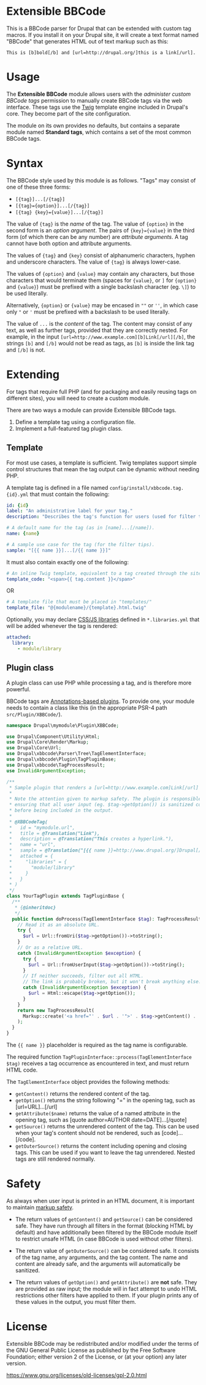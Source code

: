 # Extensible BBCode

This is a BBCode parser for Drupal that can be extended with custom tag macros.
If you install it on your Drupal site, it will create a text format named
"BBCode" that generates HTML out of text markup such as this:

    This is [b]bold[/b] and [url=http://drupal.org/]this is a link[/url].

# Usage

The **Extensible BBCode** module allows users with the *administer custom BBCode
tags* permission to manually create BBCode tags via the web interface. These
tags use the [Twig](http://twig.sensiolabs.org/) template engine included
in Drupal's core. They become part of the site configuration.

The module on its own provides no defaults, but contains a separate module
named **Standard tags**, which contains a set of the most common BBCode tags.

# Syntax

The BBCode style used by this module is as follows. "Tags" may consist of one
of these three forms:

- `[{tag}]...[/{tag}]`
- `[{tag}={option}]...[/{tag}]`
- `[{tag} {key}={value}]...[/{tag}]`

The value of `{tag}` is the *name* of the tag. The value of `{option}` in the
second form is an *option argument*. The pairs of `{key}={value}` in the third
form (of which there can be any number) are *attribute arguments*. A tag cannot
have both option and attribute arguments.

The values of `{tag}` and `{key}` consist of alphanumeric characters, hyphen
and underscore characters. The value of `{tag}` is always lower-case.

The values of `{option}` and `{value}` may contain any characters, but those
characters that would terminate them (spaces for `{value}`, or `]` for
`{option}` and `{value}`) must be prefixed with a single backslash character
 (eg. `\]`) to be used literally.

Alternatively, `{option}` or `{value}` may be encased in `""` or `''`, in which
case only `"` or `'` must be prefixed with a backslash to be used literally.

The value of `...` is the *content* of the tag. The content may consist of any
text, as well as further tags, provided that they are correctly nested. For
example, in the input `[url=http://www.example.com][b]Link[/url][/b]`, the
strings `[b]` and `[/b]` would not be read as tags, as `[b]` is inside the
link tag and `[/b]` is not.

# Extending

For tags that require full PHP (and for packaging and easily reusing tags on 
different sites), you will need to create a custom module.

There are two ways a module can provide Extensible BBCode tags.

1. Define a template tag using a configuration file.
2. Implement a full-featured tag plugin class.

## Template

For most use cases, a template is sufficient. Twig templates support simple
control structures that mean the tag output can be dynamic without needing PHP.

A template tag is defined in a file named `config/install/xbbcode.tag.{id}.yml`
that must contain the following:

```yaml
id: {id}
label: "An administrative label for your tag."
description: "Describes the tag's function for users (used for filter tips)."

# A default name for the tag (as in [name]...[/name]).
name: {name}

# A sample use case for the tag (for the filter tips).
sample: "[{{ name }}]...[/{{ name }}]"
```

It must also contain exactly one of the following:

```yaml
# An inline Twig template, equivalent to a tag created through the site:
template_code: "<span>{{ tag.content }}</span>"
```

OR

```yaml
# A template file that must be placed in "templates/"
template_file: "@{modulename}/{template}.html.twig"
```

Optionally, you may declare [CSS/JS libraries](https://www.drupal.org/developing/api/8/assets)
defined in `*.libraries.yml` that will be added whenever the tag is rendered:

```yaml
attached:
  library:
    - module/library
```

## Plugin class

A plugin class can use PHP while processing a tag, and is therefore more
powerful.

BBCode tags are [Annotations-based plugins](https://www.drupal.org/node/1882526).
To provide one, your module needs to contain a class like this (in the
appropriate PSR-4 path `src/Plugin/XBBCode/`).

```php
namespace Drupal\mymodule\Plugin\XBBCode;

use Drupal\Component\Utility\Html;
use Drupal\Core\Render\Markup;
use Drupal\Core\Url;
use Drupal\xbbcode\Parser\Tree\TagElementInterface;
use Drupal\xbbcode\Plugin\TagPluginBase;
use Drupal\xbbcode\TagProcessResult;
use InvalidArgumentException;

/**
 * Sample plugin that renders a [url=http://www.example.com]Link[/url] tag.
 *
 * Note the attention given to markup safety. The plugin is responsible for
 * ensuring that all user input (eg. $tag->getOption()) is sanitized correctly
 * before being included in the output.
 *
 * @XBBCodeTag(
 *   id = "mymodule.url",
 *   title = @Translation("Link"),
 *   description = @Translation("This creates a hyperlink."),
 *   name = "url",
 *   sample = @Translation("[{{ name }}=http://www.drupal.org/]Drupal[/{{ name }}]")
 *   attached = {
 *     "libraries" = {
 *       "module/library"
 *     }
 *   }
 * )
 */
class YourTagPlugin extends TagPluginBase {
  /**
   * {@inheritdoc}
   */
  public function doProcess(TagElementInterface $tag): TagProcessResult {
    // Read it as an absolute URL.
    try {
      $url = Url::fromUri($tag->getOption())->toString();
    }
    // Or as a relative URL.
    catch (InvalidArgumentException $exception) {
      try {
        $url = Url::fromUserInput($tag->getOption())->toString();
      }
      // If neither succeeds, filter out all HTML.
      // The link is probably broken, but it won't break anything else.
      catch (InvalidArgumentException $exception) {
        $url = Html::escape($tag->getOption());
      }
    }
    return new TagProcessResult(
      Markup::create('<a href="' . $url . '">' . $tag->getContent() . '</a>')
    );
  }
}
```

The `{{ name }}` placeholder is required as the tag name is configurable.

The required function `TagPluginInterface::process(TagElementInterface $tag)`
receives a tag occurrence as encountered in text, and must return HTML code.

The `TagElementInterface` object provides the following methods:

- `getContent()` returns the rendered content of the tag.
- `getOption()` returns the string following "=" in the opening tag, such as
  [url=URL]...[/url]
- `getAttribute($name)` returns the value of a named attribute in the opening
  tag, such as [quote author=AUTHOR date=DATE]...[/quote]
- `getSource()` returns the unrendered content of the tag. This can be used when
  your tag's content should not be rendered, such as [code]...[/code].
- `getOuterSource()` returns the content including opening and closing tags.
  This can be used if you want to leave the tag unrendered. Nested tags are
  still rendered normally.

# Safety

As always when user input is printed in an HTML document, it is important to
maintain [markup safety](https://www.drupal.org/node/2489544).

* The return values of `getContent()` and `getSource()` can be considered safe.
  They have run through all filters in the format (blocking HTML by default)
  and have additionally been filtered by the BBCode module itself to restrict
  unsafe HTML (in case BBCode is used without other filters).

* The return value of `getOuterSource()` can be considered safe. It consists of
  the tag name, any arguments, and the tag content. The name and content are
  already safe, and the arguments will automatically be sanitized.

* The return values of `getOption()` and `getAttribute()` are **not** safe.
  They are provided as raw input; the module will in fact attempt to undo HTML
  restrictions other filters have applied to them. If your plugin prints any
  of these values in the output, you must filter them.

# License

Extensible BBCode may be redistributed and/or modified under the terms of the
GNU General Public License as published by the Free Software Foundation; either
version 2 of the License, or (at your option) any later version.

https://www.gnu.org/licenses/old-licenses/gpl-2.0.html
